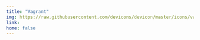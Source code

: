```yaml
---
title: "Vagrant"
img: https://raw.githubusercontent.com/devicons/devicon/master/icons/vagrant/vagrant-original.svg
link: 
home: false
---
```



